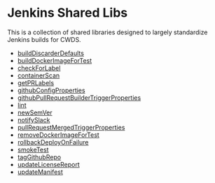 # Jenkins Shared Libs

This is a collection of shared libraries designed to largely standardize
Jenkins builds for CWDS.

* [buildDiscarderDefaults](docs/buildDiscarderDefaults.md)
* [buildDockerImageForTest](docs/buildDockerImageForTest.md)
* [checkForLabel](docs/checkForLabel.md)
* [containerScan](docs/containerScan.md)
* [getPRLabels](docs/getPRLabels.md)
* [githubConfigProperties](docs/githubConfigProperties.md)
* [githubPullRequestBuilderTriggerProperties](docs/githubPullRequestBuilderTriggerProperties.md)
* [lint](docs/lint.md)
* [newSemVer](docs/newSemVer.md)
* [notifySlack](docs/notifySlack.md)
* [pullRequestMergedTriggerProperties](docs/pullRequestMergedTriggerProperties.md)
* [removeDockerImageForTest](docs/removeDockerImageForTest.md)
* [rollbackDeployOnFailure](docs/rollbackDeployOnFailure.md)
* [smokeTest](docs/smokeTest.md)
* [tagGithubRepo](docs/tagGithubRepo.md)
* [updateLicenseReport](docs/updateLicenseReport.md)
* [updateManifest](docs/updateManifest.md)
